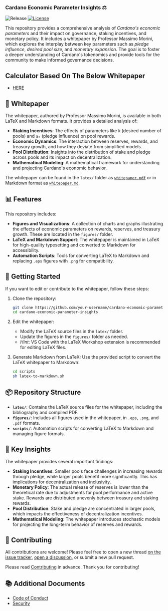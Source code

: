 ### Cardano Economic Parameter Insights ⚖️

<p align="left">
<img alt="Release" src="https://github.com/cardano-foundation/cardano-economic-parameter-insights/actions/workflows/release.yaml/badge.svg?branch=main" />
<a href="https://opensource.org/licenses/MPL-2.0"><img alt="License" src="https://img.shields.io/badge/License-MPL%202.0-brightgreen.svg" /></a>

This repository provides a comprehensive analysis of *Cardano's economic parameters* and their impact on governance, staking incentives, and monetary policy. It includes a whitepaper by Professor Massimo Morini, which explores the interplay between key parameters such as *pledge influence*, *desired pool size*, and *monetary expansion*. The goal is to foster a deeper understanding of Cardano's tokenomics and provide tools for the community to make informed governance decisions.

## Calculator Based On The Below Whitepaper
- [HERE](https://github.com/st8tikratio/cf-cardano-reward-calculator)

## 📄 Whitepaper

The whitepaper, authored by Professor Massimo Morini, is available in both LaTeX and Markdown formats. It provides a detailed analysis of:

- **Staking Incentives**: The effects of parameters like `k` (desired number of pools) and `a₀` (pledge influence) on pool rewards.
- **Economic Dynamics**: The interaction between reserves, rewards, and treasury growth, and how they deviate from simplified models.
- **Pool Distribution**: Insights into the distribution of stake and pledge across pools and its impact on decentralization.
- **Mathematical Modeling**: A mathematical framework for understanding and projecting Cardano's economic behavior.

The whitepaper can be found in the `latex/` folder as [`whitepaper.pdf`](./latex/whitepaper.pdf) or in Markdown format as [`whitepaper.md`](./whitepaper.md).

## 📊 Features

This repository includes:

- **Figures and Visualizations**: A collection of charts and graphs illustrating the effects of economic parameters on rewards, reserves, and treasury growth. These are located in the `figures/` folder.
- **LaTeX and Markdown Support**: The whitepaper is maintained in LaTeX for high-quality typesetting and converted to Markdown for accessibility.
- **Automation Scripts**: Tools for converting LaTeX to Markdown and replacing `.eps` figures with `.png` for compatibility.

## 🚀 Getting Started

If you want to edit or contribute to the whitepaper, follow these steps:

1. Clone the repository:
   ```zsh
   git clone https://github.com/your-username/cardano-economic-parameter-insights.git
   cd cardano-economic-parameter-insights
   ```

2. Edit the whitepaper:
   - Modify the LaTeX source files in the `latex/` folder.
   - Update the figures in the `figures/` folder as needed.
   - *Hint*: VS Code with the LaTeX Workshop extension is recommended for editing LaTeX files.

3. Generate Markdown from LaTeX:
   Use the provided script to convert the LaTeX whitepaper to Markdown:
   ```zsh
   cd scripts
   sh latex-to-markdown.sh
   ```

## 📦 Repository Structure

- **`latex/`**: Contains the LaTeX source files for the whitepaper, including the bibliography and compiled PDF.
- **`figures/`**: Includes all figures used in the whitepaper, in `.eps`, `.png`, and `.pdf` formats.
- **`scripts/`**: Automation scripts for converting LaTeX to Markdown and managing figure formats.

## 🧪 Key Insights

The whitepaper provides several important findings:

- **Staking Incentives**: Smaller pools face challenges in increasing rewards through pledge, while larger pools benefit more significantly. This has implications for decentralization and inclusivity.
- **Monetary Policy**: The actual release of reserves is lower than the theoretical rate due to adjustments for pool performance and active stake. Rewards are distributed unevenly between treasury and staking rewards.
- **Pool Distribution**: Stake and pledge are concentrated in larger pools, which impacts the effectiveness of decentralization incentives.
- **Mathematical Modeling**: The whitepaper introduces stochastic models for projecting the long-term behavior of reserves and rewards.

## 💙 Contributing
All contributions are welcome! Please feel free to open a new thread [on the issue tracker](https://github.com/cardano-foundation/cardano-economic-parameter-insights/issues), [open a discussion](https://github.com/cardano-foundation/cardano-economic-parameter-insights/discussions), or submit a new pull request.

Please read [Contributing](CONTRIBUTING.md) in advance. Thank you for contributing!

## 📚 Additional Documents
- [Code of Conduct](CODE_OF_CONDUCT.md)
- [Security](SECURITY.md)
